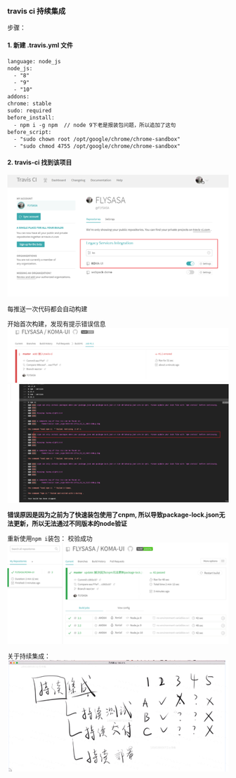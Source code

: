 ### travis ci 持续集成

步骤：
#### 1. 新建 .travis.yml 文件
```
language: node_js
node_js:
  - "8"
  - "9"
  - "10"
addons:
chrome: stable
sudo: required
before_install:
  - npm i -g npm  // node 9下老是报装包问题，所以追加了这句
before_script:
  - "sudo chown root /opt/google/chrome/chrome-sandbox"
  - "sudo chmod 4755 /opt/google/chrome/chrome-sandbox"
```

#### 2. travis-ci 找到该项目
![1](./1.png)

每推送一次代码都会自动构建

开始首次构建，发现有提示错误信息
![2](./2.png)
![3](./3.png)

**错误原因是因为之前为了快速装包使用了cnpm, 所以导致package-lock.json无法更新，所以无法通过不同版本的node验证**

重新使用`npm i`装包：
校验成功
![4](./4.png)


关于持续集成：
![5](./5.png)